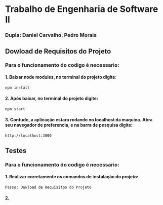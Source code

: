 # Trabalho de Engenharia de Software II 
### Dupla: Daniel Carvalho, Pedro Morais

## Dowload de Requisitos do Projeto
### Para o funcionamento do codigo é necessario:

#### 1. Baixar node modules, no terminal do projeto digite:
    npm install

#### 2. Após baixar, no terminal do projeto digite:
    npm start

#### 3. Contudo, a aplicação estara rodando no localhost da maquina. Abra seu navegador de preferencia, e na barra de pesquisa digite:
    http://localhost:3000

## Testes
### Para o funcionamento do codigo é necessario:

#### 1. Realizar corretamente os comandos de instalação do projeto:
    Passo: Dowload de Requisitos do Projeto

#### 2. 